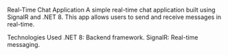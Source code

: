 Real-Time Chat Application
A simple real-time chat application built using SignalR and .NET 8. This app allows users to send and receive messages in real-time.

Technologies Used
.NET 8: Backend framework.
SignalR: Real-time messaging.
